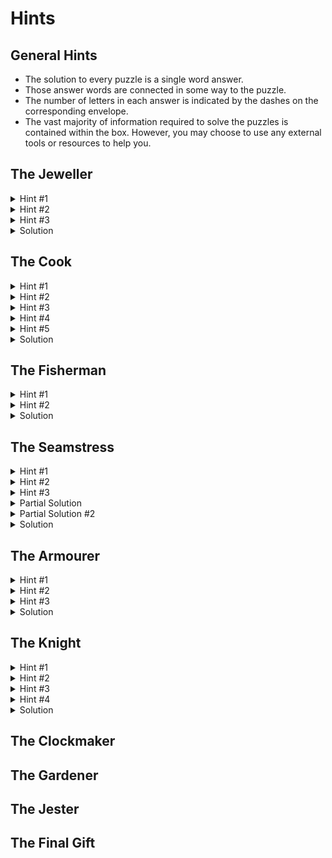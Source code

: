 # Hints

## General Hints
 - The solution to every puzzle is a single word answer.
 - Those answer words are connected in some way to the puzzle.
 - The number of letters in each answer is indicated by the dashes on the corresponding envelope.
 - The vast majority of information required to solve the puzzles is contained within the box. However, you may choose to use any external tools or resources to help you.
 
## The Jeweller
<details>
  <summary>Hint #1</summary>
  Reading the poem, can you work out which ring is made from which material?
</details>
<details>
  <summary>Hint #2</summary>
  Line up the rings next to each other in the correct order. If the rings are too small for your fingers, perhaps try stacking them on a pencil.
</details>
<details>
  <summary>Hint #3</summary>
  You may need to flip some of the rings around - do the symbols resemble letters?
</details>
<details>
  <summary>Solution</summary>
  ETERNAL<br/>
  <img src="photos/jeweller_solution.jpg" height="200">
</details>

## The Cook
<details>
  <summary>Hint #1</summary>
  This is a menu of dishes from around the world. Perhaps you should try translating the names of each dish into English?
</details>
<details>
  <summary>Hint #2</summary>
  If you're not sure what the original language was, examine the coloured banner - does that resemble anything that might help?
</details>
<details>
  <summary>Hint #3</summary>
  Each dish has a two-word name, and you should notice a common pattern shared between them.
</details>
<details>
  <summary>Hint #4</summary>
  The English name of every dish is named after a country, e.g. "FRENCH DRESSING", and is written in the language of that country, e.g. VINAIGRETTE. 
 Write out the similar two-word name of each dish.
</details>
<details>
  <summary>Hint #5</summary>
  The number of letters in each name is indicated by the diamonds underneath the title. Pick out the letter indiciated by the black diamonds to spell a word.
</details>
<details>
  <summary>Solution</summary>
  PASTIES
</details>

## The Fisherman
<details>
  <summary>Hint #1</summary>
  You need to identify each of the creatures depicted on the transparencies, and their position on the line.
</details>
<details>
  <summary>Hint #2</summary>
  Having done that, look carefully at the line to notice the highlighted letter from each name that you should extract.
</details>
<details>
  <summary>Solution</summary>
  BRINY
</details>

## The Seamstress
<details>
  <summary>Hint #1</summary>
  This is a labyrinth. You need to trace the route from the top-left hand corner to the bottom-right hand corner.
</details>
<details>
  <summary>Hint #2</summary>
  Rather than drawing the path on the cloth, you may find this image helpful:
  <img src="photos/seamstress_pattern.png" height="200">
</details>
<details>
  <summary>Hint #3</summary>
  The path should resemble a word that is relevant to the puzzle.
</details>
<details>
  <summary>Partial Solution</summary>
  <img src="photos/seamstress_solution_1.jpg" height="200">
</details>
<details>
  <summary>Partial Solution #2</summary>
  <img src="photos/seamstress_solution_2.jpg" height="200">
</details>
<details>
  <summary>Solution</summary>
  NEEDLES<br/>
  <img src="photos/seamstress_solution_final.jpg" height="200">
</details>

## The Armourer
<details>
  <summary>Hint #1</summary>
  Read the Armourer's statement carefully about the types of people he has previously made shields for. What might they have chosen to depict on their shields?
</details>
<details>
  <summary>Hint #2</summary>
  You may want to refer to an external source for the next bit.
</details>
<details>
  <summary>Hint #3</summary>
  The symbols represent (American) Sign Language, Morse Code, and Braille.
</details>
<details>
  <summary>Solution</summary>
  AID
</details>

## The Knight
<details>
  <summary>Hint #1</summary>
  This is a "Knight's Tour" puzzle.
</details>
<details>
  <summary>Hint #2</summary>
  Starting at the bottom left square, move the piece around the board as a knight's piece would move in chess, and take note of the letters visited along the route. You must visit every square on the board exactly once, and end at the bottom right hand square.
</details>
<details>
  <summary>Hint #3</summary>
  The answer starts with the words "THE ANSWER..." 
</details>
<details>
  <summary>Hint #4</summary>
  The following image shows the sequence of moves you should make:<br/>
  <img src="photos/knight_solution.jpg" height="200">
</details>
<details>
  <summary>Solution</summary>
  THE ANSWER TO THIS KNIGHT'S TOUR IS PEASANTS
</details>

## The Clockmaker

## The Gardener

## The Jester

## The Final Gift
